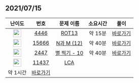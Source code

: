 ## 2021/07/15
| 난이도 | 번호 | 문제 이름 | 소요시간 | 풀이 
|:------:|:----:|:---------:|:------:|:------:|
| <img height="25px" width="25px" src="https://static.solved.ac/tier_small/6.svg"/> | [4446](https://www.acmicpc.net/problem/4446) | [ROT13](https://www.acmicpc.net/problem/4446) | 약 15분 | [바로가기](https://github.com/MinsangKong/DailyProblem/blob/main/07-16/1-1.py)| 
| <img height="25px" width="25px" src="https://static.solved.ac/tier_small/9.svg"/> | [15666](https://www.acmicpc.net/problem/15666) | [N과 M (12)](https://www.acmicpc.net/problem/15666) | 약 40분 | [바로가기](https://github.com/MinsangKong/DailyProblem/blob/main/07-16/2.py)|
| <img height="25px" width="25px" src="https://static.solved.ac/tier_small/10.svg"/> | [2447](https://www.acmicpc.net/problem/2447) | [별 찍기 - 10](https://www.acmicpc.net/problem/2447) | 약 40분 | [바로가기](https://github.com/MinsangKong/DailyProblem/blob/main/07-16/3-1.py)| 
| <img height="25px" width="25px" src="https://static.solved.ac/tier_small/13.svg"/> | [11437](https://www.acmicpc.net/problem/11437) | [LCA](https://www.acmicpc.net/problem/11437) |
 약 1시간 | [바로가기](https://github.com/MinsangKong/DailyProblem/blob/main/07-16/4.py)|